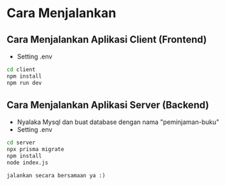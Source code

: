 # Cara Menjalankan

## Cara Menjalankan Aplikasi Client (Frontend)

- Setting .env

```bash
cd client
npm install
npm run dev
```

## Cara Menjalankan Aplikasi Server (Backend)

- Nyalaka Mysql dan buat database dengan nama "peminjaman-buku"
- Setting .env

```bash
cd server
npx prisma migrate
npm install
node index.js
```

`jalankan secara bersamaan ya :)`
